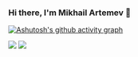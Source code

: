 ### Hi there, I'm Mikhail Artemev 👋

<!--
**Artemev1986/Artemev1986** is a ✨ _special_ ✨ repository because its `README.md` (this file) appears on your GitHub profile.

Here are some ideas to get you started:

- 🔭 I’m currently working on ...
- 🌱 I’m currently learning ...
- 👯 I’m looking to collaborate on ...
- 🤔 I’m looking for help with ...
- 💬 Ask me about ...
- 📫 How to reach me: ...
- 😄 Pronouns: ...
- ⚡ Fun fact: ...
-->

[![Ashutosh's github activity graph](https://activity-graph.herokuapp.com/graph?username=Artemev1986)](https://github.com/Artemev1986/github-readme-activity-graph)

![](https://github-profile-summary-cards.vercel.app/api/cards/stats?username=Artemev1986&theme=solarized_dark) ![](https://github-profile-summary-cards.vercel.app/api/cards/repos-per-language?username=Artemev1986&theme=solarized_dark)
